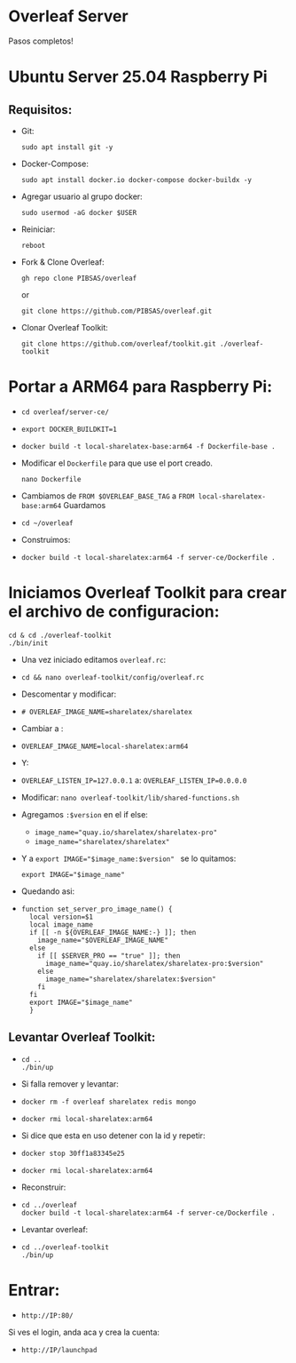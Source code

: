 # Overleaf Server
Pasos completos!


# Ubuntu Server 25.04 Raspberry Pi

## Requisitos:
- Git:
  ````
  sudo apt install git -y
  ````
- Docker-Compose:
  ````
  sudo apt install docker.io docker-compose docker-buildx -y
  ````
- Agregar usuario al grupo docker:
  ````
  sudo usermod -aG docker $USER
  ````
- Reiniciar:
  ````
  reboot
  ````
- Fork & Clone Overleaf:
  ````
  gh repo clone PIBSAS/overleaf
  ````
  or
  ````
  git clone https://github.com/PIBSAS/overleaf.git
  ````
- Clonar Overleaf Toolkit:
  ````
  git clone https://github.com/overleaf/toolkit.git ./overleaf-toolkit
  ````

# Portar a ARM64 para Raspberry Pi:
- ````
  cd overleaf/server-ce/
  ````
- ````
  export DOCKER_BUILDKIT=1
  ````
- ````
  docker build -t local-sharelatex-base:arm64 -f Dockerfile-base .
  ````
- Modificar el ``Dockerfile`` para que use el port creado.
  ````
  nano Dockerfile
  ````
- Cambiamos de ``FROM $OVERLEAF_BASE_TAG`` a ``FROM local-sharelatex-base:arm64`` Guardamos
- ````
  cd ~/overleaf
  ````
- Construimos:
- ````
  docker build -t local-sharelatex:arm64 -f server-ce/Dockerfile .
  ````
# Iniciamos Overleaf Toolkit para crear el archivo de configuracion:
  ````
  cd & cd ./overleaf-toolkit
  ./bin/init
  ````
- Una vez iniciado editamos `` overleaf.rc ``:
  
- ````
  cd && nano overleaf-toolkit/config/overleaf.rc
  ````
- Descomentar y modificar:
- ````
  # OVERLEAF_IMAGE_NAME=sharelatex/sharelatex
  ````

- Cambiar a :
- ````
  OVERLEAF_IMAGE_NAME=local-sharelatex:arm64
  ````
- Y:
- ``OVERLEAF_LISTEN_IP=127.0.0.1`` a:
  ``
  OVERLEAF_LISTEN_IP=0.0.0.0
  ``

- Modificar:
  ``
  nano overleaf-toolkit/lib/shared-functions.sh
  ``
  
- Agregamos ``:$version`` en el if else:
  - `` image_name="quay.io/sharelatex/sharelatex-pro" ``
  - `` image_name="sharelatex/sharelatex" ``
  
- Y a ``export IMAGE="$image_name:$version" `` se lo quitamos:
  ````
  export IMAGE="$image_name"
  ````
- Quedando asi:
- ````
  function set_server_pro_image_name() {
    local version=$1
    local image_name
    if [[ -n ${OVERLEAF_IMAGE_NAME:-} ]]; then
      image_name="$OVERLEAF_IMAGE_NAME"
    else
      if [[ $SERVER_PRO == "true" ]]; then
        image_name="quay.io/sharelatex/sharelatex-pro:$version"
      else
        image_name="sharelatex/sharelatex:$version"
      fi
    fi
    export IMAGE="$image_name"
    }
  ````

## Levantar Overleaf Toolkit:
- ````
  cd ..
  ./bin/up
  ````

- Si falla remover y levantar:
- ````
  docker rm -f overleaf sharelatex redis mongo
  ````
- ````
  docker rmi local-sharelatex:arm64
  ````
- Si dice que esta en uso detener con la id y repetir:
- ````
  docker stop 30ff1a83345e25
  ````
- ````
  docker rmi local-sharelatex:arm64
  ````
- Reconstruir:
- ````
  cd ../overleaf
  docker build -t local-sharelatex:arm64 -f server-ce/Dockerfile .
  ````
- Levantar overleaf:
- ````
  cd ../overleaf-toolkit
  ./bin/up
  ````

# Entrar:
- ````
  http://IP:80/
  ````

Si ves el login, anda aca y crea la cuenta:
- ````
  http://IP/launchpad
  ````
